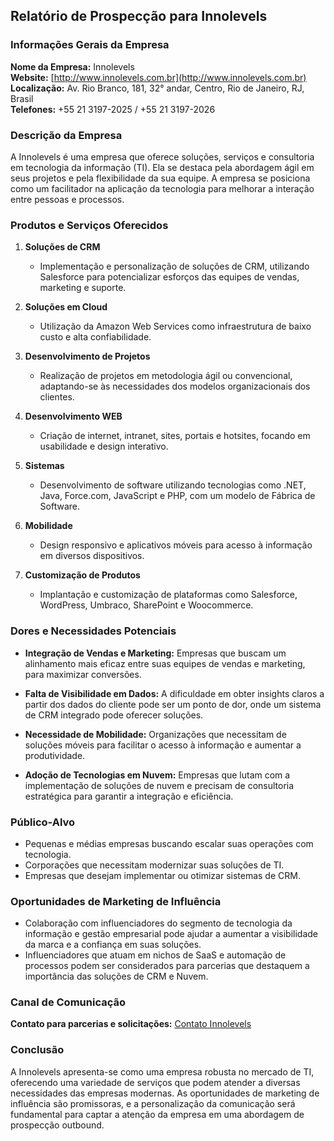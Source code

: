 ## Relatório de Prospecção para Innolevels

### Informações Gerais da Empresa

**Nome da Empresa:** Innolevels  
**Website:** [http://www.innolevels.com.br](http://www.innolevels.com.br)  
**Localização:** Av. Rio Branco, 181, 32° andar, Centro, Rio de Janeiro, RJ, Brasil  
**Telefones:** +55 21 3197-2025 / +55 21 3197-2026

### Descrição da Empresa

A Innolevels é uma empresa que oferece soluções, serviços e consultoria em tecnologia da informação (TI). Ela se destaca pela abordagem ágil em seus projetos e pela flexibilidade da sua equipe. A empresa se posiciona como um facilitador na aplicação da tecnologia para melhorar a interação entre pessoas e processos.

### Produtos e Serviços Oferecidos

1. **Soluções de CRM**
   - Implementação e personalização de soluções de CRM, utilizando Salesforce para potencializar esforços das equipes de vendas, marketing e suporte.

2. **Soluções em Cloud**
   - Utilização da Amazon Web Services como infraestrutura de baixo custo e alta confiabilidade.

3. **Desenvolvimento de Projetos**
   - Realização de projetos em metodologia ágil ou convencional, adaptando-se às necessidades dos modelos organizacionais dos clientes.

4. **Desenvolvimento WEB**
   - Criação de internet, intranet, sites, portais e hotsites, focando em usabilidade e design interativo.

5. **Sistemas**
   - Desenvolvimento de software utilizando tecnologias como .NET, Java, Force.com, JavaScript e PHP, com um modelo de Fábrica de Software.

6. **Mobilidade**
   - Design responsivo e aplicativos móveis para acesso à informação em diversos dispositivos.

7. **Customização de Produtos**
   - Implantação e customização de plataformas como Salesforce, WordPress, Umbraco, SharePoint e Woocommerce.

### Dores e Necessidades Potenciais

- **Integração de Vendas e Marketing:** Empresas que buscam um alinhamento mais eficaz entre suas equipes de vendas e marketing, para maximizar conversões.
  
- **Falta de Visibilidade em Dados:** A dificuldade em obter insights claros a partir dos dados do cliente pode ser um ponto de dor, onde um sistema de CRM integrado pode oferecer soluções.

- **Necessidade de Mobilidade:** Organizações que necessitam de soluções móveis para facilitar o acesso à informação e aumentar a produtividade.

- **Adoção de Tecnologias em Nuvem:** Empresas que lutam com a implementação de soluções de nuvem e precisam de consultoria estratégica para garantir a integração e eficiência.

### Público-Alvo

- Pequenas e médias empresas buscando escalar suas operações com tecnologia.
- Corporações que necessitam modernizar suas soluções de TI.
- Empresas que desejam implementar ou otimizar sistemas de CRM.

### Oportunidades de Marketing de Influência

- Colaboração com influenciadores do segmento de tecnologia da informação e gestão empresarial pode ajudar a aumentar a visibilidade da marca e a confiança em suas soluções.
- Influenciadores que atuam em nichos de SaaS e automação de processos podem ser considerados para parcerias que destaquem a importância das soluções de CRM e Nuvem.

### Canal de Comunicação

**Contato para parcerias e solicitações:** [Contato Innolevels](http://www.innolevels.com.br/contato)

### Conclusão

A Innolevels apresenta-se como uma empresa robusta no mercado de TI, oferecendo uma variedade de serviços que podem atender a diversas necessidades das empresas modernas. As oportunidades de marketing de influência são promissoras, e a personalização da comunicação será fundamental para captar a atenção da empresa em uma abordagem de prospecção outbound.